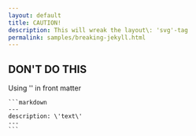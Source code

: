 ```yaml
---
layout: default
title: CAUTION!
description: This will wreak the layout\: 'svg'-tag
permalink: samples/breaking-jekyll.html
---
```

## DON'T DO THIS

Using '' in front matter

	```markdown
	---
  	description: \'text\' 
  	---
	```
